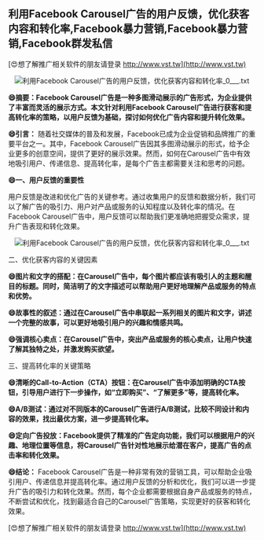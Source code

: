 ## **利用Facebook Carousel广告的用户反馈，优化获客内容和转化率,Facebook暴力营销,Facebook暴力营销,Facebook群发私信**

[😍想了解推广相关软件的朋友请登录 http://www.vst.tw](http://www.vst.tw)

 <center><img src="https://vst.tw/MP4/tuiguang/png/5.png" alt="利用Facebook Carousel广告的用户反馈，优化获客内容和转化率_0___.txt"></center>

**😄摘要：Facebook Carousel广告是一种多图滑动展示的广告形式，为企业提供了丰富而灵活的展示方式。本文针对利用Facebook Carousel广告进行获客和提高转化率的策略，以用户反馈为基础，探讨如何优化广告内容和提升转化效果。**

**😄引言：**
随着社交媒体的普及和发展，Facebook已成为企业促销和品牌推广的重要平台之一。其中，Facebook Carousel广告因其多图滑动展示的形式，给予企业更多的创意空间，提供了更好的展示效果。然而，如何在Carousel广告中有效地吸引用户、传递信息、提高转化率，是每个广告主都需要关注和思考的问题。

**😄一、用户反馈的重要性**

用户反馈是改进和优化广告的关键参考。通过收集用户的反馈和数据分析，我们可以了解广告的吸引力、用户对产品或服务的认知程度以及转化率的情况。在Facebook Carousel广告中，用户反馈可以帮助我们更准确地把握受众需求，提升广告表现和转化效果。

 <center><img src="https://vst.tw/MP4/tuiguang/png/6.png" alt="利用Facebook Carousel广告的用户反馈，优化获客内容和转化率_0___.txt"></center>

二、优化获客内容的关键因素

**😄图片和文字的搭配：在Carousel广告中，每个图片都应该有吸引人的主题和醒目的标题。同时，简洁明了的文字描述可以帮助用户更好地理解产品或服务的特点和优势。**

**😄故事性的叙述：通过在Carousel广告中串联起一系列相关的图片和文字，讲述一个完整的故事，可以更好地吸引用户的兴趣和情感共鸣。**

**😄强调核心卖点：在Carousel广告中，突出产品或服务的核心卖点，让用户快速了解其独特之处，并激发购买欲望。**

三、提高转化率的关键策略

**😄清晰的Call-to-Action（CTA）按钮：在Carousel广告中添加明确的CTA按钮，引导用户进行下一步操作，如“立即购买”、“了解更多”等，提高转化率。**

**😄A/B测试：通过对不同版本的Carousel广告进行A/B测试，比较不同设计和内容的效果，找出最优方案，进一步提高转化率。**

**😄定向广告投放：Facebook提供了精准的广告定向功能，我们可以根据用户的兴趣、地理位置等信息，将Carousel广告针对性地展示给潜在客户，提高广告的点击率和转化效果。**

**😄结论：**
Facebook Carousel广告是一种非常有效的营销工具，可以帮助企业吸引用户、传递信息并提高转化率。通过用户反馈的分析和优化，我们可以进一步提升广告的吸引力和转化效果。然而，每个企业都需要根据自身产品或服务的特点，不断尝试和优化，找到最适合自己的Carousel广告策略，实现更好的获客和转化效果。

[😍想了解推广相关软件的朋友请登录 http://www.vst.tw](http://www.vst.tw)



